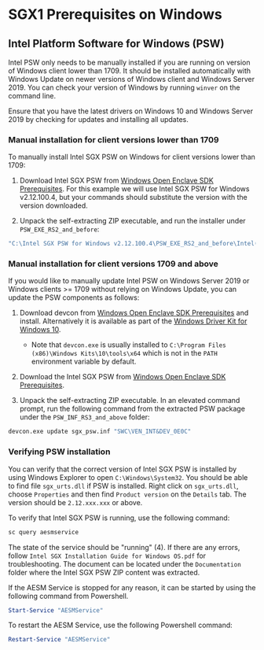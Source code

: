 # SGX1 Prerequisites on Windows

## Intel Platform Software for Windows (PSW)

Intel PSW only needs to be manually installed if you are running on version of Windows client lower than 1709. It should be installed automatically with Windows Update on newer versions of Windows client and Windows Server 2019. You can check your version of Windows by running `winver` on the command line.

Ensure that you have the latest drivers on Windows 10 and Windows Server 2019 by checking for updates and installing all updates.

### Manual installation for client versions lower than 1709
To manually install Intel SGX PSW on Windows for client versions lower than 1709:

1. Download Intel SGX PSW from [Windows Open Enclave SDK Prerequisites](WindowsPrerequisites.md). For this example we will use Intel SGX PSW for Windows v2.12.100.4, but your commands should substitute the version with the version downloaded.

2. Unpack the self-extracting ZIP executable, and run the installer under `PSW_EXE_RS2_and_before`:

```cmd
"C:\Intel SGX PSW for Windows v2.12.100.4\PSW_EXE_RS2_and_before\Intel(R)_SGX_Windows_x64_PSW_2.12.100.4.exe"
```

### Manual installation for client versions 1709 and above
If you would like to manually update Intel PSW on Windows Server 2019 or Windows clients >= 1709 without relying on Windows Update, you can update the PSW components as follows:

1. Download devcon from [Windows Open Enclave SDK Prerequisites](WindowsPrerequisites.md) and install. Alternatively it is available as part of the [Windows Driver Kit for Windows 10](https://go.microsoft.com/fwlink/?linkid=2026156).
   -  Note that `devcon.exe` is usually installed to `C:\Program Files (x86)\Windows Kits\10\tools\x64`
   which is not in the `PATH` environment variable by default.

2. Download the Intel SGX PSW from [Windows Open Enclave SDK Prerequisites](WindowsPrerequisites.md).

3. Unpack the self-extracting ZIP executable. In an elevated command prompt, run the following command from the extracted PSW package under the `PSW_INF_RS3_and_above` folder:
  ```cmd
  devcon.exe update sgx_psw.inf "SWC\VEN_INT&DEV_0E0C"
  ```

### Verifying PSW installation
You can verify that the correct version of Intel SGX PSW is installed by using
Windows Explorer to open `C:\Windows\System32`. You should be able to find
file `sgx_urts.dll` if PSW is installed. Right click on `sgx_urts.dll`,
choose `Properties` and then find `Product version` on the `Details` tab.
The version should be `2.12.xxx.xxx` or above.

To verify that Intel SGX PSW is running, use the following command:

```cmd
sc query aesmservice
```

The state of the service should be "running" (4). If there are any errors, follow `Intel SGX Installation Guide for Windows OS.pdf` for troubleshooting. The document can be located under the `Documentation` folder where the Intel SGX PSW ZIP content was extracted.

If the AESM Service is stopped for any reason, it can be started by using the following command from Powershell.
```powershell
Start-Service "AESMService"
```

To restart the AESM Service, use the following Powershell command:
```powershell
Restart-Service "AESMService"
```
